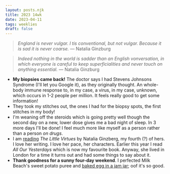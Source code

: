 ```yaml
---
layout: posts.njk
title: 2023 14wk
date: 2023-04-11
tags: weeklies
draft: false
---
```


> _England is never vulgar. I tis conventional, but not vulgar. Because it is sad it is never coarse._ — Natalia Ginzburg

> _Indeed nothing in the world is sadder than an English vonversation, in which everyone is careful to keep superficialities and never touch on anything essential._ — Natalia Ginzburg

- **My biopsies came back!** The doctor says I had Stevens Johnsons Syndrome (I'll let you Google it), as they originally thought. An whole-body immune response to, in my case, a virus, in my case, unknown, which occurs in 1-2 people per million. It feels really good to get some information!
- They took my stitches out, the ones I had for the biopsy spots, the first stitches in my body!
- I'm weaning off the steroids which is going pretty well though the second day on a new, lower dose gives me a bad night of sleep. In 3 more days I'll be done! I feel much more like myself as a person rather than a person _on drugs_.
- I am [reading](/reading) _The Little Virtues_ by Natalia Ginzberg, my fourth (?) of hers. I love her writing. I love her pace, her characters. Earlier this year I read _All Our Yesterdays_ which is now my favourite book. Anyway, she lived in London for a time it turns out and had some things to say about it.
- **Thank goodness for a sunny four-day weekend**. I perfected Milk Beach's sweet potato puree and [baked egg in a jam jar](https://www.instagram.com/p/CcHzmYkgOp4/?hl=en); oof it's so good. 



